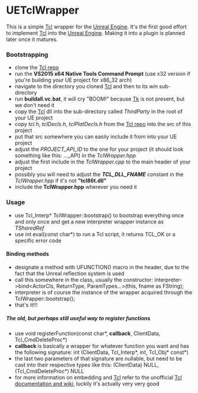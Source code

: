 # UETclWrapper
This is a simple [Tcl](http://wiki.tcl.tk/299) wrapper for the [Unreal Engine](https://www.unrealengine.com/what-is-unreal-engine-4).
It's the first good effort to implement [Tcl](http://wiki.tcl.tk/299) into the [Unreal Engine](https://www.unrealengine.com/what-is-unreal-engine-4).
Making it into a plugin is planned later once it matures.

### Bootstrapping
* clone the [Tcl repo](https://github.com/tcltk/tcl)
* run the **VS2015 x64 Native Tools Command Prompt** (use x32 version if you're building your UE project for x86_32 arch)
* navigate to the directory you cloned [Tcl](http://wiki.tcl.tk/299) and then to its *win* sub-directory
* run **buildall.vc.bat**, it will cry "BOOM!" because [Tk](https://en.wikipedia.org/wiki/Tk_(software)) is not present, but we don't need it
* copy the [Tcl](http://wiki.tcl.tk/299) dll into the sub-directory called *ThirdParty* in the root of your UE project
* copy *tcl.h*, *tclDecls.h*, *tclPlatDecls.h* from the [Tcl repo](https://github.com/tcltk/tcl) into the src of this project
* put that src somewhere you can easily include it from into your UE project
* adjust the *_PROJECT_API_ID_* to the one for your project (it should look something like this: ..._API) in the *TclWrapper.hpp*
* adjust the first include in the *TclWrapper.cpp* to the main header of your project
* possibly you will need to adjust the **_TCL_DLL_FNAME_** constant in the *TclWrapper.hpp* if it's not **"tcl86t.dll"**
* include the **TclWrapper.hpp** wherever you need it

### Usage
* use Tcl_Interp\* TclWrapper::bootstrap() to bootstrap everything once and only once and get a new interpreter wrapper instance as *TSharedRef*
* use int eval(const char\*) to run a Tcl script, it returns TCL_OK or a specific error code
#### Binding methods
* designate a method with UFUNCTION() macro in the header, due to the fact that the Unreal reflection system is used
* call this somewhere in the class, usually the constructor: interpreter->bind<ActorCls, ReturnType, ParamTypes...>(this, fname as FString);
* interpreter is of course the instance of the wrapper acquired through the TclWrapper::bootstrap();
* that's it!!!

##### The old, but perhaps still useful way to register functions
* use void registerFunction(const char\*, **callback**, ClientData, Tcl_CmdDeleteProc\*)
* **callback** is basically a wrapper for whatever function you want and has the following signature: int (ClientData, Tcl_Interp\*, int, Tcl_Obj\* const\*)
* the last two parameters of that signature are nullable, but need to be cast into their respective types like this: (ClientData) NULL, (Tcl_CmdDeleteProc\*) NULL
* for more information on embedding and [Tcl](http://wiki.tcl.tk/299) refer to the unofficial [Tcl documentation and wiki](http://wiki.tcl.tk/), luckily it's actually very very good
